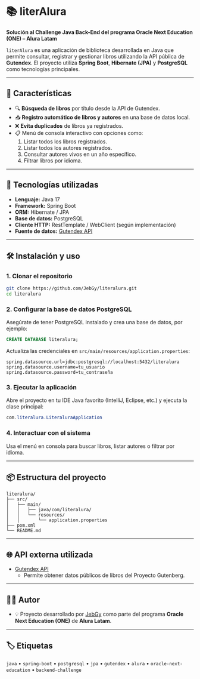 # 📚 literAlura

**Solución al Challenge Java Back-End del programa Oracle Next Education (ONE) – Alura Latam**

`literAlura` es una aplicación de biblioteca desarrollada en Java que permite consultar, registrar y gestionar libros utilizando la API pública de **Gutendex**. El proyecto utiliza **Spring Boot**, **Hibernate (JPA)** y **PostgreSQL** como tecnologías principales.

---

## 🚀 Características

- 🔍 **Búsqueda de libros** por título desde la API de Gutendex.
- 📥 **Registro automático de libros y autores** en una base de datos local.
- ❌ **Evita duplicados** de libros ya registrados.
- 📋 Menú de consola interactivo con opciones como:
  1. Listar todos los libros registrados.
  2. Listar todos los autores registrados.
  3. Consultar autores vivos en un año específico.
  4. Filtrar libros por idioma.

---

## 🧰 Tecnologías utilizadas

- **Lenguaje:** Java 17
- **Framework:** Spring Boot
- **ORM:** Hibernate / JPA
- **Base de datos:** PostgreSQL
- **Cliente HTTP:** RestTemplate / WebClient (según implementación)
- **Fuente de datos:** [Gutendex API](https://gutendex.com/)

---

## 🛠️ Instalación y uso

### 1. Clonar el repositorio
```bash
git clone https://github.com/JebGy/literalura.git
cd literalura
```

### 2. Configurar la base de datos PostgreSQL
Asegúrate de tener PostgreSQL instalado y crea una base de datos, por ejemplo:
```sql
CREATE DATABASE literalura;
```

Actualiza las credenciales en `src/main/resources/application.properties`:
```properties
spring.datasource.url=jdbc:postgresql://localhost:5432/literalura
spring.datasource.username=tu_usuario
spring.datasource.password=tu_contraseña
```

### 3. Ejecutar la aplicación
Abre el proyecto en tu IDE Java favorito (IntelliJ, Eclipse, etc.) y ejecuta la clase principal:

```java
com.literalura.LiteraluraApplication
```

### 4. Interactuar con el sistema
Usa el menú en consola para buscar libros, listar autores o filtrar por idioma.

---

## 📦 Estructura del proyecto

```
literalura/
├── src/
│   ├── main/
│   │   ├── java/com/literalura/
│   │   └── resources/
│   │       └── application.properties
├── pom.xml
└── README.md
```

---

## 🌐 API externa utilizada

- [Gutendex API](https://gutendex.com/)
  - Permite obtener datos públicos de libros del Proyecto Gutenberg.

---

## 👨‍💻 Autor

- 💡 Proyecto desarrollado por [JebGy](https://github.com/JebGy) como parte del programa **Oracle Next Education (ONE)** de **Alura Latam**.

---

## 🏷️ Etiquetas

`java` • `spring-boot` • `postgresql` • `jpa` • `gutendex` • `alura` • `oracle-next-education` • `backend-challenge`
